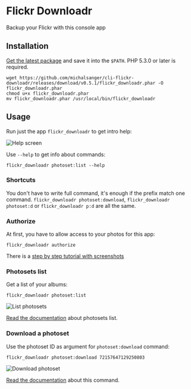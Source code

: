 # Flickr Downloadr

Backup your Flickr with this console app

## Installation

[Get the latest package](https://github.com/michalsanger/cli-flickr-downloadr/releases) and save it into the ```$PATH```. PHP 5.3.0 or later is required.

    wget https://github.com/michalsanger/cli-flickr-downloadr/releases/download/v0.5.1/flickr_downloadr.phar -O flickr_downloadr.phar
    chmod u+x flickr_downloadr.phar
    mv flickr_downloadr.phar /usr/local/bin/flickr_downloadr

## Usage
Run just the app ```flickr_downloadr``` to get intro help:

![Help screen](https://farm8.staticflickr.com/7540/15684400780_71c8f45300_o.png)

Use ```--help``` to get info about commands:

```flickr_downloadr photoset:list --help```

### Shortcuts
You don't have to write full command, it's enough if the prefix match one command. 
```flickr_downloadr photoset:download```, ```flickr_downloadr photoset:d``` or 
```flickr_downloadr p:d``` are all the same.

### Authorize
At first, you have to allow access to your photos for this app:

```flickr_downloadr authorize```

There is a [step by step tutorial with screenshots](https://github.com/michalsanger/cli-flickr-downloadr/wiki/Authorization)

### Photosets list
Get a list of your albums:

```flickr_downloadr photoset:list```

![List photosets](https://farm8.staticflickr.com/7548/15685714469_0993a160dd_o.png)

[Read the documentation](https://github.com/michalsanger/cli-flickr-downloadr/wiki/Photosets-list) about photosets list.

### Download a photoset
Use the photoset ID as argument for ```photoset:download``` command:

```flickr_downloadr photoset:download 72157647129250803```

![Download photoset](https://farm8.staticflickr.com/7474/15684400790_fc011fb7bb_o.png)

[Read the documentation](https://github.com/michalsanger/cli-flickr-downloadr/wiki/Photoset-download) about this command.
